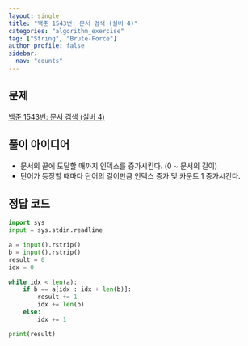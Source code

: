 ```yaml
---
layout: single
title: "백준 1543번: 문서 검색 (실버 4)"
categories: "algorithm_exercise"
tag: ["String", "Brute-Force"]
author_profile: false
sidebar:
  nav: "counts"
---
```


## 문제

[백준 1543번: 문서 검색 (실버 4)](https://www.acmicpc.net/problem/1543)

## 풀이 아이디어

- 문서의 끝에 도달할 때까지 인덱스를 증가시킨다. (0 ~ 문서의 길이)
- 단어가 등장할 때마다 단어의 길이만큼 인덱스 증가 및 카운트 1 증가시킨다.

## 정답 코드

```python
import sys
input = sys.stdin.readline

a = input().rstrip()
b = input().rstrip()
result = 0
idx = 0

while idx < len(a):
    if b == a[idx : idx + len(b)]:
        result += 1
        idx += len(b)
    else:
        idx += 1

print(result)
```
